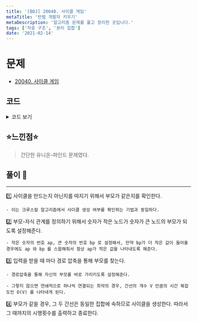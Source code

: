 ```yaml
---
title: '[BOJ] 20040. 사이클 게임'
metaTitle: '만렙 개발자 키우기'
metaDescription: '알고리즘 문제를 풀고 정리한 곳입니다.'
tags: ['자료 구조', '분리 집합']
date: '2021-02-14'
---
```


# 문제
- [20040. 사이클 게임](https://www.acmicpc.net/problem/20040)

## 코드

<details><summary> 코드 보기 </summary>

``` java
import java.io.BufferedReader;
import java.io.IOException;
import java.io.InputStreamReader;
import java.util.StringTokenizer;

public class Q20040 {
    static int n, m, parent[];
    public static void main(String[] args) throws IOException {
        BufferedReader br = new BufferedReader(new InputStreamReader(System.in));
        StringTokenizer st = new StringTokenizer(br.readLine());
        n = Integer.parseInt(st.nextToken());
        m = Integer.parseInt(st.nextToken());
        parent = new int[n];
        for (int i = 0; i < n; i++) {
            parent[i] = i;
        }
        for (int i = 1; i <= m; i++) {
            st = new StringTokenizer(br.readLine());
            int a = Integer.parseInt(st.nextToken());
            int b = Integer.parseInt(st.nextToken());
            int ap = find(a), bp = find(b);
            if(ap > bp) {
                int temp = bp;
                bp = ap;
                ap = temp;
            }
            if(ap == bp) {
                System.out.println(i);
                return;
            }
            parent[bp] = ap;
        }
        System.out.println(0);
    }

    private static int find(int a) {
        if(parent[a] == a) return a;
        return parent[a] = find(parent[a]);
    }
}
```
</details>

## ⭐️느낀점⭐️
> 간단한 유니온-파인드 문제였다.

## 풀이 📣
<hr/>

1️⃣ 사이클을 만드는지 아닌지를 따지기 위해서 부모가 같은지를 확인한다.

    - 이는 크루스칼 알고리즘에서 사이클 생성 여부를 확인하는 기법과 동일하다.

2️⃣ 부모-자식 관계를 정의하기 위해서 숫자가 작은 노드가 숫자가 큰 노드의 부모가 되도록 설정해준다.

    - 작은 숫자의 번호 ap, 큰 숫자의 번호 bp 로 설정해서, 만약 bp가 더 작은 값이 들어올 경우에도 ap 와 bp 를 스왑해줘서 항상 ap가 작은 값을 나타내도록 해준다.

3️⃣ 입력을 받을 때 마다 경로 압축을 통해 부모를 찾는다.

    - 경로압축을 통해 자신의 부모를 바로 가리키도록 설정해준다.

    - 그렇지 않으면 연쇄적으로 하나씩 연결되는 최악의 경우, 간선의 개수 V 만큼의 시간 복잡도인 O(V) 를 나타내게 된다.

4️⃣ 부모가 같을 경우, 그 두 간선은 동일한 집합에 속하므로 사이클을 생성한다. 따라서 그 때까지의 시행횟수를 출력하고 종료한다.
